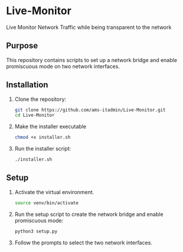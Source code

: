 # Live-Monitor
 Live Monitor Network Traffic while being transparent to the network


## Purpose

This repository contains scripts to set up a network bridge and enable promiscuous mode on two network interfaces. 

## Installation

1. Clone the repository:

   ```bash
   git clone https://github.com/ams-itadmin/Live-Monitor.git
   cd Live-Monitor
   ```

1. Make the installer executable

    ```bash
    chmod +x installer.sh
    ```
1. Run the installer script:

    ```bash
    ./installer.sh
    ```

## Setup
1. Activate the virtual environment.

    ```bash
    source venv/bin/activate
    ```
2. Run the setup script to create the network bridge and enable promiscuous mode:

    ```bash
    python3 setup.py
    ```

3. Follow the prompts to select the two network interfaces.
